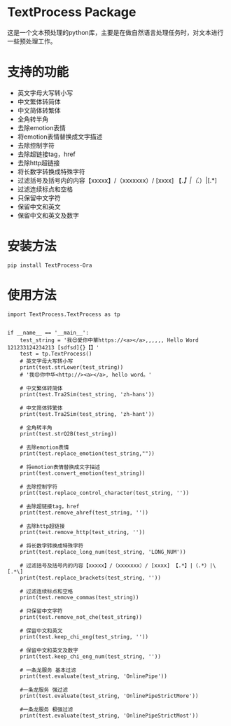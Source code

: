 # TextProcess Package
这是一个文本预处理的python库，主要是在做自然语言处理任务时，对文本进行一些预处理工作。

# 支持的功能
* 英文字母大写转小写
* 中文繁体转简体
* 中文简体转繁体
* 全角转半角
* 去除emotion表情
* 将emotion表情替换成文字描述
* 去除控制字符
* 去除超链接tag，href
* 去除http超链接
* 将长数字转换成特殊字符
* 过滤括号及括号内的内容【xxxxx】/（xxxxxxx）/ [xxxx] 【.*】|（.*）|\[.*\]
* 过滤连续标点和空格
* 只保留中文字符
* 保留中文和英文
* 保留中文和英文及数字
# 安装方法
```pip install TextProcess-Ora```

# 使用方法
```
import TextProcess.TextProcess as tp


if __name__ == '__main__':
    test_string = '我😍愛你中華https://<a></a>,,,,,, Hello Word 121233124234213 [sdfsd]{}【】'
    test = tp.TextProcess()
    # 英文字母大写转小写
    print(test.strLower(test_string))
    # '我😍你中华<http://><a></a>, hello word。'

    # 中文繁体转简体
    print(test.Tra2Sim(test_string, 'zh-hans'))

    # 中文简体转繁体
    print(test.Tra2Sim(test_string, 'zh-hant'))

    # 全角转半角
    print(test.strQ2B(test_string))

    # 去除emotion表情
    print(test.replace_emotion(test_string,""))

    # 将emotion表情替换成文字描述
    print(test.convert_emotion(test_string))

    # 去除控制字符
    print(test.replace_control_character(test_string, ''))

    # 去除超链接tag，href
    print(test.remove_ahref(test_string, ''))

    # 去除http超链接
    print(test.remove_http(test_string, ''))

    # 将长数字转换成特殊字符
    print(test.replace_long_num(test_string, 'LONG_NUM'))

    # 过滤括号及括号内的内容【xxxxx】/（xxxxxxx）/ [xxxx] 【.*】|（.*）|\[.*\]
    print(test.replace_brackets(test_string, ''))

    # 过滤连续标点和空格
    print(test.remove_commas(test_string))

    # 只保留中文字符
    print(test.remove_not_che(test_string))

    # 保留中文和英文
    print(test.keep_chi_eng(test_string, ''))

    # 保留中文和英文及数字
    print(test.keep_chi_eng_num(test_string, ''))

    # 一条龙服务 基本过滤
    print(test.evaluate(test_string, 'OnlinePipe'))

    #一条龙服务 强过滤
    print(test.evaluate(test_string, 'OnlinePipeStrictMore'))

    #一条龙服务 极强过滤
    print(test.evaluate(test_string, 'OnlinePipeStrictMost'))
```